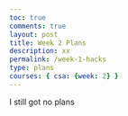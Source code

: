 ```yaml
---
toc: true
comments: true
layout: post
title: Week 2 Plans
description: xx
permalink: /week-1-hacks
type: plans
courses: { csa: {week: 2} }
---
```


I still got no plans